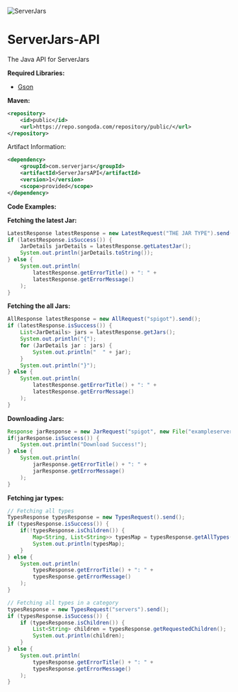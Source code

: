 ![ServerJars](https://serverjars.com/img/icon_small.png)

# ServerJars-API
The Java API for ServerJars

**Required Libraries:**

- [Gson](https://github.com/google/gson)

**Maven:**
```xml
<repository>
    <id>public</id>
    <url>https://repo.songoda.com/repository/public/</url>
</repository>
```
 Artifact Information:
```xml
<dependency>
    <groupId>com.serverjars</groupId>
    <artifactId>ServerJarsAPI</artifactId>
    <version>1</version>
    <scope>provided</scope>
</dependency>
 ```

**Code Examples:**

**Fetching the latest Jar:**
```java
LatestResponse latestResponse = new LatestRequest("THE JAR TYPE").send();
if (latestResponse.isSuccess()) {
    JarDetails jarDetails = latestResponse.getLatestJar();
    System.out.println(jarDetails.toString());
} else {
    System.out.println(
        latestResponse.getErrorTitle() + ": " + 
        latestResponse.getErrorMessage()
    );
}
```

**Fetching the all Jars:**
```java
AllResponse latestResponse = new AllRequest("spigot").send();
if (latestResponse.isSuccess()) {
    List<JarDetails> jars = latestResponse.getJars();
    System.out.println("{");
    for (JarDetails jar : jars) {
        System.out.println("  " + jar);
    }
    System.out.println("}");
} else {
    System.out.println(
        latestResponse.getErrorTitle() + ": " +
        latestResponse.getErrorMessage()
    );
}
```

**Downloading Jars:**
```java
Response jarResponse = new JarRequest("spigot", new File("exampleserver.jar")).send();
if(jarResponse.isSuccess()) {
    System.out.println("Download Success!");
} else {
    System.out.println(
        jarResponse.getErrorTitle() + ": " + 
        jarResponse.getErrorMessage()
    );
}
```

**Fetching jar types:**
```java
// Fetching all types 
TypesResponse typesResponse = new TypesRequest().send();
if (typesResponse.isSuccess()) {
    if(!typesResponse.isChildren()) {
        Map<String, List<String>> typesMap = typesResponse.getAllTypes();
        System.out.println(typesMap);
    }
} else {
    System.out.println(
        typesResponse.getErrorTitle() + ": " + 
        typesResponse.getErrorMessage()
    );
}

// Fetching all types in a category
typesResponse = new TypesRequest("servers").send();
if (typesResponse.isSuccess()) {
    if (typesResponse.isChildren()) {
        List<String> children = typesResponse.getRequestedChildren();
        System.out.println(children);
    }
} else {
    System.out.println(
        typesResponse.getErrorTitle() + ": " + 
        typesResponse.getErrorMessage()
    );
}
```
